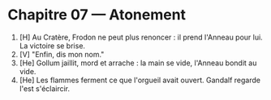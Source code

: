# Chapitre 07 — Atonement

1. [H] Au Cratère, Frodon ne peut plus renoncer : il prend l'Anneau pour lui. La victoire se brise.
2. [V] "Enfin, dis mon nom."
3. [He] Gollum jaillit, mord et arrache : la main se vide, l'Anneau bondit au vide.
6. [He] Les flammes ferment ce que l'orgueil avait ouvert. Gandalf regarde l'est s'éclaircir.
